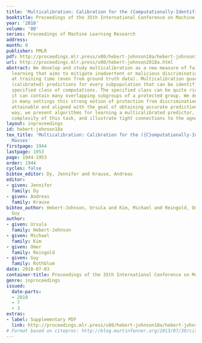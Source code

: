 ```yaml
---
title: 'Multicalibration: Calibration for the (Computationally-Identifiable) Masses'
booktitle: Proceedings of the 35th International Conference on Machine Learning
year: '2018'
volume: '80'
series: Proceedings of Machine Learning Research
address: 
month: 0
publisher: PMLR
pdf: http://proceedings.mlr.press/v80/hebert-johnson18a/hebert-johnson18a.pdf
url: http://proceedings.mlr.press/v80/hebert-johnson2018a.html
abstract: We develop and study multicalibration as a new measure of fairness in machine
  learning that aims to mitigate inadvertent or malicious discrimination that is introduced
  at training time (even from ground truth data). Multicalibration guarantees meaningful
  (calibrated) predictions for every subpopulation that can be identified within a
  specified class of computations. The specified class can be quite rich; in particular,
  it can contain many overlapping subgroups of a protected group. We demonstrate that
  in many settings this strong notion of protection from discrimination is provably
  attainable and aligned with the goal of obtaining accurate predictions. Along the
  way, we present algorithms for learning a multicalibrated predictor, study the computational
  complexity of this task, and illustrate tight connections to the agnostic learningmodel.
layout: inproceedings
id: hebert-johnson18a
tex_title: 'Multicalibration: Calibration for the ({C}omputationally-Identifiable)
  Masses'
firstpage: 1944
lastpage: 1953
page: 1944-1953
order: 1944
cycles: false
bibtex_editor: Dy, Jennifer and Krause, Andreas
editor:
- given: Jennifer
  family: Dy
- given: Andreas
  family: Krause
bibtex_author: Hebert-Johnson, Ursula and Kim, Michael and Reingold, Omer and Rothblum,
  Guy
author:
- given: Ursula
  family: Hebert-Johnson
- given: Michael
  family: Kim
- given: Omer
  family: Reingold
- given: Guy
  family: Rothblum
date: 2018-07-03
container-title: Proceedings of the 35th International Conference on Machine Learning
genre: inproceedings
issued:
  date-parts:
  - 2018
  - 7
  - 3
extras:
- label: Supplementary PDF
  link: http://proceedings.mlr.press/v80/hebert-johnson18a/hebert-johnson18a-supp.pdf
# Format based on citeproc: http://blog.martinfenner.org/2013/07/30/citeproc-yaml-for-bibliographies/
---
```


